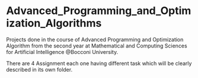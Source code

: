 # Advanced_Programming_and_Optimization_Algorithms
Projects done in the course of Advanced Programming and Optimization Algorithm from the second year at Mathematical and Computing Sciences for Artificial Intelligence @Bocconi University. 

There are 4 Assignment each one having different task which will be clearly described in its own folder.
